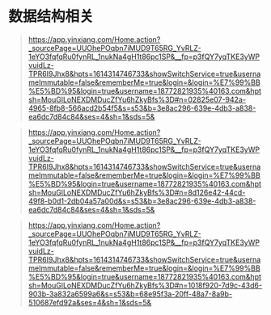# 数据结构相关

> https://app.yinxiang.com/Home.action?_sourcePage=UUOhePOqbn7iMUD9T65RG_YvRLZ-1eYO3fqfqRu0fynRL_1nukNa4gH1t86pc1SP&__fp=p3fQY7yqTKE3yWPvuidLz-TPR6I9Jhx8&hpts=1614314746733&showSwitchService=true&usernameImmutable=false&rememberMe=true&login=&login=%E7%99%BB%E5%BD%95&login=true&username=18772821935%40163.com&hptsh=MouGlLoNEXDMDucZfYu6hZkyBfs%3D#n=02825e07-942a-4965-8fb8-566acd2b54f5&s=s53&b=3e8ac296-639e-4db3-a838-ea6dc7d84c84&ses=4&sh=1&sds=5&
 
> https://app.yinxiang.com/Home.action?_sourcePage=UUOhePOqbn7iMUD9T65RG_YvRLZ-1eYO3fqfqRu0fynRL_1nukNa4gH1t86pc1SP&__fp=p3fQY7yqTKE3yWPvuidLz-TPR6I9Jhx8&hpts=1614314746733&showSwitchService=true&usernameImmutable=false&rememberMe=true&login=&login=%E7%99%BB%E5%BD%95&login=true&username=18772821935%40163.com&hptsh=MouGlLoNEXDMDucZfYu6hZkyBfs%3D#n=8d126e42-44cd-49f8-b0d1-2db04a57a00d&s=s53&b=3e8ac296-639e-4db3-a838-ea6dc7d84c84&ses=4&sh=1&sds=5&

> https://app.yinxiang.com/Home.action?_sourcePage=UUOhePOqbn7iMUD9T65RG_YvRLZ-1eYO3fqfqRu0fynRL_1nukNa4gH1t86pc1SP&__fp=p3fQY7yqTKE3yWPvuidLz-TPR6I9Jhx8&hpts=1614314746733&showSwitchService=true&usernameImmutable=false&rememberMe=true&login=&login=%E7%99%BB%E5%BD%95&login=true&username=18772821935%40163.com&hptsh=MouGlLoNEXDMDucZfYu6hZkyBfs%3D#n=1018f920-7d9c-43d6-903b-3a832a6599a6&s=s53&b=68e95f3a-20ff-48a7-8a9b-510687efd92a&ses=4&sh=1&sds=5& 